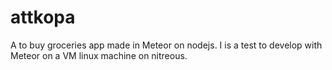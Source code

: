 attkopa
=======

A to buy groceries app made in Meteor on nodejs. I is a test to develop with Meteor on a VM linux machine on nitreous.
